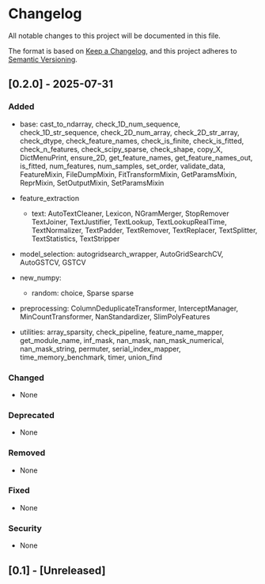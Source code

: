 # Changelog

All notable changes to this project will be documented in this file.

The format is based on [Keep a Changelog](https://keepachangelog.com/en/1.1.0/),
and this project adheres to [Semantic Versioning](https://semver.org/spec/v2.0.0.html).



## [0.2.0] - 2025-07-31

### Added
- base:
    cast_to_ndarray,
    check_1D_num_sequence,
    check_1D_str_sequence,
    check_2D_num_array,
    check_2D_str_array,
    check_dtype,
    check_feature_names,
    check_is_finite,
    check_is_fitted,
    check_n_features,
    check_scipy_sparse,
    check_shape,
    copy_X,
    DictMenuPrint,
    ensure_2D,
    get_feature_names,
    get_feature_names_out,
    is_fitted,
    num_features,
    num_samples,
    set_order,
    validate_data,
    FeatureMixin,
    FileDumpMixin,
    FitTransformMixin,
    GetParamsMixin,
    ReprMixin,
    SetOutputMixin,
    SetParamsMixin

- feature_extraction
    - text:
        AutoTextCleaner,
        Lexicon,
        NGramMerger,
        StopRemover
        TextJoiner,
        TextJustifier,
        TextLookup,
        TextLookupRealTime,
        TextNormalizer,
        TextPadder,
        TextRemover,
        TextReplacer,
        TextSplitter,
        TextStatistics,
        TextStripper

- model_selection:
    autogridsearch_wrapper,
    AutoGridSearchCV,
    AutoGSTCV,
    GSTCV

- new_numpy:
    - random:
        choice,
        Sparse
        sparse

- preprocessing:
    ColumnDeduplicateTransformer,
    InterceptManager,
    MinCountTransformer,
    NanStandardizer,
    SlimPolyFeatures

- utilities:
    array_sparsity, 
    check_pipeline,
    feature_name_mapper,
    get_module_name,
    inf_mask,
    nan_mask,
    nan_mask_numerical,
    nan_mask_string,
    permuter,
    serial_index_mapper,
    time_memory_benchmark,
    timer,
    union_find


### Changed
- None

### Deprecated
- None

### Removed
- None

### Fixed
- None

### Security
- None

## [0.1] - [Unreleased]




